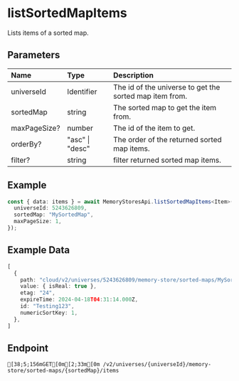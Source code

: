
# listSortedMapItems
Lists items of a sorted map.


## Parameters
| Name         | Type            | Description                                             |
| :----------- | :-------------- | :------------------------------------------------------ |
| universeId   | Identifier      | The id of the universe to get the sorted map item from. |
| sortedMap    | string          | The sorted map to get the item from.                    |
| maxPageSize? | number          | The id of the item to get.                              |
| orderBy?     | "asc" \| "desc" | The order of the returned sorted map items.             |
| filter?      | string          | filter returned sorted map items.                       |



## Example
```ts copy showLineNumbers
const { data: items } = await MemoryStoresApi.listSortedMapItems<Item>({
  universeId: 5243626809,
  sortedMap: "MySortedMap",
  maxPageSize: 1,
}); 
```


## Example Data
```ts copy showLineNumbers
[
  {
    path: "cloud/v2/universes/5243626809/memory-store/sorted-maps/MySortedMap/items/Testing123",
    value: { isReal: true },
    etag: "24",
    expireTime: 2024-04-18T04:31:14.000Z,
    id: "Testing123",
    numericSortKey: 1,
  },
] 
```


## Endpoint
```ansi
[38;5;156mGET[0m[2;33m[0m /v2/universes/{universeId}/memory-store/sorted-maps/{sortedMap}/items
```
  